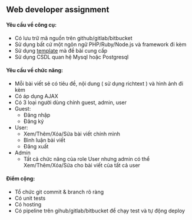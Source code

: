 ## Web developer assignment 

#### Yêu cầu về công cụ:
- Có lưu trữ mã nguồn trên github/gitlab/bitbucket
- Sử dụng bất cứ một ngôn ngữ PHP/Ruby/Node.js và framework đi kèm
- Sử dụng [template](https://github.com/startbootstrap/startbootstrap-clean-blog) mà đề bài cung cấp
- Sử dụng CSDL quan hệ Mysql hoặc Postgresql

#### Yêu cầu về chức năng:
- Mỗi bài viết sẽ có tiêu đề, nội dung ( sử dụng richtext ) và hình ảnh đi kèm
- Có áp dụng AJAX
- Có 3 loại người dùng chính guest, admin, user
- Guest:
  - Đăng nhập
  - Đăng ký
- User:
  - Xem/Thêm/Xóa/Sửa bài viết chính mình
  - Bình luận bài viết
  - Đăng xuất
- Admin
  - Tất cả chức năng của role User nhưng admin có thể Xem/Thêm/Xóa/Sửa cho bài viết của tất cả user

#### Điểm cộng:
- Tổ chức git commit & branch rõ ràng
- Có unit tests
- Có hosting
- Có pipeline trên gihub/gitlab/bitbucket để chạy test và tự động deploy
